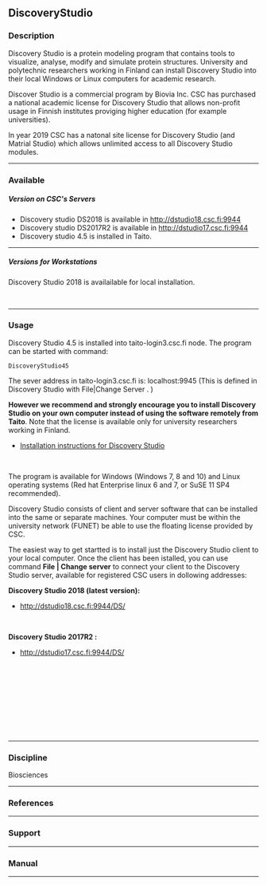 ## DiscoveryStudio

### Description

Discovery Studio is a protein modeling program that contains tools to
visualize, analyse, modify and simulate protein structures. University
and polytechnic researchers working in Finland can install Discovery
Studio into their local Windows or Linux computers for academic
research.

Discover Studio is a commercial program by Biovia Inc. CSC has purchased
a national academic license for Discovery Studio that allows non-profit
usage in Finnish institutes proviging higher education (for example
universities).

In year 2019 CSC has a natonal site license for Discovery Studio (and
Matrial Studio) which allows unlimited access to all Discovery Studio
modules.

------------------------------------------------------------------------

### Available

##### Version on CSC's Servers

-   Discovery studio DS2018 is available in
    <http://dstudio18.csc.fi:9944>
-   Discovery studio DS2017R2 is available in
    <http://dstudio17.csc.fi:9944>
-   Discovery studio 4.5 is installed in Taito.

------------------------------------------------------------------------

##### Versions for Workstations

Discovery Studio 2018 is availailable for local installation.

 

------------------------------------------------------------------------

### Usage

Discovery Studio 4.5 is installed into taito-login3.csc.fi node. The
program can be started with command:

    DiscoveryStudio45

The sever address in taito-login3.csc.fi is: localhost:9945 (This is
defined in Discovery Studio with File\|Change Server . )

**However we recommend and strongly encourage you to install Discovery
Studio on your own computer instead of using the software remotely from
Taito**. Note that the license is available only for university
researchers working in Finland.

-   [Installation instructions for Discovery Studio]

 

The program is available for Windows (Windows 7, 8 and 10) and Linux
operating systems (Red hat Enterprise linux 6 and 7, or SuSE 11 SP4
recommended).

Discovery Studio consists of client and server software that can be
installed into the same or separate machines. Your computer must be
within the university network (FUNET) be able to use the floating
license provided by CSC.

The easiest way to get startted is to install just the Discovery Studio
client to your local computer. Once the client has been istalled, you
can use command **File \| Change server** to connect your client to the
Discovery Studio server, available for registered CSC users in dollowing
addresses:

**Discovery Studio 2018 (latest version):**

-   <http://dstudio18.csc.fi:9944/DS/>

 

**Discovery Studio 2017R2 :**

-   <http://dstudio17.csc.fi:9944/DS/>

 

 

 

 

 

------------------------------------------------------------------------

### Discipline

Biosciences  

------------------------------------------------------------------------

### References

------------------------------------------------------------------------

### Support

------------------------------------------------------------------------

### Manual

------------------------------------------------------------------------

  [Installation instructions for Discovery Studio]: https://research.csc.fi/-/discoverystudio-4-0-installation-instructions
